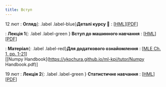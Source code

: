 ```yaml
---
title: Вступ 
---
```



12 лют 
: **Огляд**{: .label .label-blue}**Деталі курсу 👋**
  : [[HML](https://ykochura.github.io/ml-kpi/?p=details.md#1)][[PDF](https://ykochura.github.io/ml-kpi/pdf/details.pdf)] 

: **Лекція 1**{: .label .label-green } **Вступ до машинного навчання**
  : [[HML](https://ykochura.github.io/ml-kpi/?p=lecture1.md#1)][[PDF](https://ykochura.github.io/ml-kpi/pdf/lecture1.pdf)] 

: **Матеріал**{: .label .label-red}**Для додаткового ознайомлення**
  : [[MLE Ch. 1, pp. 1-21](http://bit.ly/MLEbook-Chapter1)] <br> [[Numpy Handbook](https://ykochura.github.io/ml-kpi/tutor/Numpy Handbook.pdf)]


19 лют
: **Лекція 2**{: .label .label-green } **Cтатистичне навчання**
  : [[HML](https://ykochura.github.io/ml-kpi/?p=lecture2.md#1)][[PDF](https://ykochura.github.io/ml-kpi/pdf/lecture2.pdf)] 

<!--
8 бер
: **ПР #1**{: .label .label-purple} **Лiнiйна регресiя**
  : [[Деталі](https://drive.google.com/drive/folders/1LQ_fEgMifoW3PxO54L2aJcrtdfxDM4By?usp=sharing)]
: Дедлайн: 22 березня


12 бер
: **Лекція 3**{: .label .label-green } **Розвідувальний аналіз даних з pandas**
  : [[Демо](https://www.kaggle.com/code/kyuriy/pandas)] [[ВІДЕО](https://youtu.be/OmxMWNXWjQA)]

: **Матеріал**{: .label .label-red}**Для додаткового ознайомлення**
  : [[Шпаргалка](https://colab.research.google.com/github/fralfaro/DS-Cheat-Sheets/blob/main/docs/examples/pandas/pandas.ipynb)] 


#### Очікуються матеріали та запис лекції

26 бер
: **Лекція 4**{: .label .label-green } **Візуальний аналіз даних**
  : [[Демо]()] [[ВІДЕО]()]
  [[ВІДЕО](https://youtu.be/_LDRSPLwOb8)]
 -->
